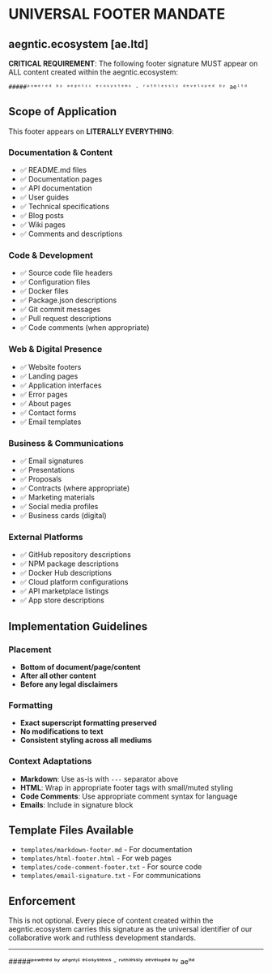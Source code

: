 # UNIVERSAL FOOTER MANDATE
## aegntic.ecosystem [ae.ltd]

**CRITICAL REQUIREMENT**: The following footer signature MUST appear on ALL content created within the aegntic.ecosystem:

```
#####ᵖᵒʷᵉʳᵉᵈ ᵇʸ ᵃᵉᵍⁿᵗᶦᶜ ᵉᶜᵒˢʸˢᵗᵉᵐˢ - ʳᵘᵗʰˡᵉˢˢˡʸ ᵈᵉᵛᵉˡᵒᵖᵉᵈ ᵇʸ aeˡᵗᵈ
```

## Scope of Application

This footer appears on **LITERALLY EVERYTHING**:

### Documentation & Content
- ✅ README.md files
- ✅ Documentation pages
- ✅ API documentation
- ✅ User guides
- ✅ Technical specifications
- ✅ Blog posts
- ✅ Wiki pages
- ✅ Comments and descriptions

### Code & Development
- ✅ Source code file headers
- ✅ Configuration files
- ✅ Docker files
- ✅ Package.json descriptions
- ✅ Git commit messages
- ✅ Pull request descriptions
- ✅ Code comments (when appropriate)

### Web & Digital Presence
- ✅ Website footers
- ✅ Landing pages
- ✅ Application interfaces
- ✅ Error pages
- ✅ About pages
- ✅ Contact forms
- ✅ Email templates

### Business & Communications
- ✅ Email signatures
- ✅ Presentations
- ✅ Proposals
- ✅ Contracts (where appropriate)
- ✅ Marketing materials
- ✅ Social media profiles
- ✅ Business cards (digital)

### External Platforms
- ✅ GitHub repository descriptions
- ✅ NPM package descriptions
- ✅ Docker Hub descriptions
- ✅ Cloud platform configurations
- ✅ API marketplace listings
- ✅ App store descriptions

## Implementation Guidelines

### Placement
- **Bottom of document/page/content**
- **After all other content**
- **Before any legal disclaimers**

### Formatting
- **Exact superscript formatting preserved**
- **No modifications to text**
- **Consistent styling across all mediums**

### Context Adaptations
- **Markdown**: Use as-is with `---` separator above
- **HTML**: Wrap in appropriate footer tags with small/muted styling
- **Code Comments**: Use appropriate comment syntax for language
- **Emails**: Include in signature block

## Template Files Available
- `templates/markdown-footer.md` - For documentation
- `templates/html-footer.html` - For web pages
- `templates/code-comment-footer.txt` - For source code
- `templates/email-signature.txt` - For communications

## Enforcement
This is not optional. Every piece of content created within the aegntic.ecosystem carries this signature as the universal identifier of our collaborative work and ruthless development standards.

---

#####ᵖᵒʷᵉʳᵉᵈ ᵇʸ ᵃᵉᵍⁿᵗᶦᶜ ᵉᶜᵒˢʸˢᵗᵉᵐˢ - ʳᵘᵗʰˡᵉˢˢˡʸ ᵈᵉᵛᵉˡᵒᵖᵉᵈ ᵇʸ aeˡᵗᵈ